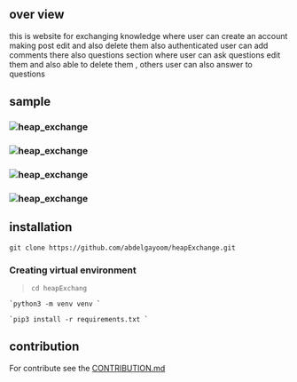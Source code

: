 ## over view 
 this is website for exchanging knowledge where user can create an account making post edit and also delete them
 also authenticated user can add comments there also questions section where user can ask questions
 edit them and also able to delete them , others user can also answer to questions
## sample
### ![heap_exchange](https://abduonly54.000webhostapp.com/wp-content/uploads/2020/03/chat_room1-300x142.png)
### ![heap_exchange](https://abduonly54.000webhostapp.com/wp-content/uploads/2020/03/char_room3-300x192.png)
### ![heap_exchange](https://abduonly54.000webhostapp.com/wp-content/uploads/2020/03/chat_room2-300x199.png)
### ![heap_exchange](https://abduonly54.000webhostapp.com/wp-content/uploads/2020/03/chat_room4-300x185.png)

## installation
`git clone https://github.com/abdelgayoom/heapExchange.git `

### Creating virtual  environment

> `cd heapExchang `

    `python3 -m venv venv `

    `pip3 install -r requirements.txt `

## contribution
For contribute see the [CONTRIBUTION.md](https://github.com/abdelgayoom/heapExchange/blob/master/CONTRIBUTING.md)

